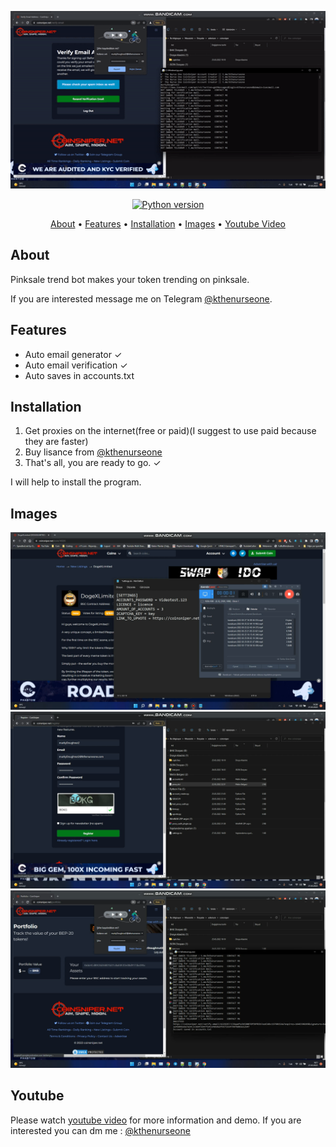 <p align="center"><a href="https://youtu.be/2llCdJTj9Co" target="_blank"><img src="https://github.com/kthenurseone-dev/coinsniper_account_creator/blob/main/coinsniper_creator.gif?raw=true"></a></p>

<p align="center">
    <a href="https://www.python.org/downloads/release/python-380/"><img src="https://img.shields.io/badge/python-3.8-blue.svg?style=plastic" alt="Python version"></a>
</p>

<p align="center">
  <a href="#about">About</a>
  •
  <a href="#features">Features</a>
  •
  <a href="#installation">Installation</a>
  •
  <a href="#images">Images</a>
  •
  <a href="#youtube">Youtube Video</a>
</p>

## About
Pinksale trend bot makes your token trending on pinksale.

If you are interested message me on Telegram [@kthenurseone](https://t.me/kthenurseone). 

## Features
- Auto email generator ✓
- Auto email verification ✓
- Auto saves in accounts.txt


## Installation
1) Get proxies on the internet(free or paid)(I suggest to use paid because they are faster)
2) Buy lisance from [@kthenurseone](https://t.me/kthenurseone)
3) That's all, you are ready to go. ✓




I will help to install the program.


## Images
![Dextool_Bot](https://github.com/kthenurseone-dev/coinsniper_account_creator/blob/main/1.png?raw=true)
![Dextool_Bot](https://github.com/kthenurseone-dev/coinsniper_account_creator/blob/main/2.png?raw=true)
![Dextool_Bot](https://github.com/kthenurseone-dev/coinsniper_account_creator/blob/main/3.png?raw=true)



## Youtube
Please watch [youtube video](https://youtu.be/2llCdJTj9Co) for more information and demo. If you are interested you can dm me : [@kthenurseone](https://t.me/kthenurseone)

